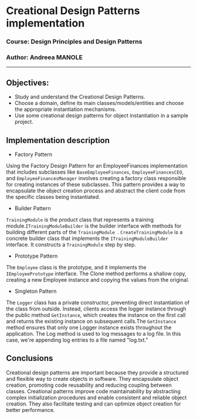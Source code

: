 # Creational Design Patterns implementation

### Course: Design Principles and Design Patterns
### Author: Andreea MANOLE

----



## Objectives:

* Study and understand the Creational Design Patterns.
* Choose a domain, define its main classes/models/entities and choose the appropriate instantiation mechanisms.
* Use some creational design patterns for object instantiation in a sample project.


## Implementation description

* Factory Pattern

Using the Factory Design Pattern for an EmployeeFinances implementation that includes subclasses like ``BaseEmployeeFinances``, ``EmployeeFinancesCEO``, and ``EmployeeFinancesManager`` involves creating a factory class responsible for creating instances of these subclasses. This pattern provides a way to encapsulate the object creation process and abstract the client code from the specific classes being instantiated.


* Builder Pattern 

``TrainingModule`` is the product class that represents a training module.``ITrainingModuleBuilder`` is the builder interface with methods for building different parts of the ``TrainingModule ``. ``CreateTrainingModule`` is a concrete builder class that implements the ``ITrainingModuleBuilder`` interface. It constructs a ``TrainingModule`` step by step.


* Prototype Pattern

The ``Employee`` class is the prototype, and it implements the ``IEmployeePrototype`` interface. The Clone method performs a shallow copy, creating a new Employee instance and copying the values from the original. 

* Singleton Pattern

The ``Logger`` class has a private constructor, preventing direct instantiation of the class from outside. Instead, clients access the logger instance through the public method ``GetInstance``, which creates the instance on the first call and returns the existing instance on subsequent calls.The ``GetInstance`` method ensures that only one Logger instance exists throughout the application. The Log method is used to log messages to a log file. In this case, we're appending log entries to a file named "log.txt."




## Conclusions 

Creational design patterns are important because they provide a structured and flexible way to create objects in software. They encapsulate object creation, promoting code reusability and reducing coupling between classes. Creational patterns improve code maintainability by abstracting complex initialization procedures and enable consistent and reliable object creation. They also facilitate testing and can optimize object creation for better performance.